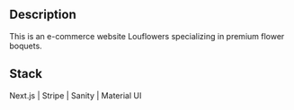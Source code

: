 ## Description
This is an e-commerce website Louflowers specializing in premium flower boquets.

## Stack
Next.js | Stripe | Sanity | Material UI

